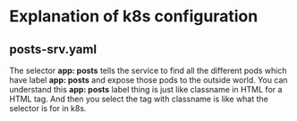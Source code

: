 # Explanation of k8s configuration
## posts-srv.yaml
The selector **app: posts** tells the service to find all the different pods which have label **app: posts** and expose those pods to the outside world. You can understand this **app: posts** label thing is just like classname in HTML for a HTML tag. And then you select the tag with classname is like what the selector is for in k8s.


